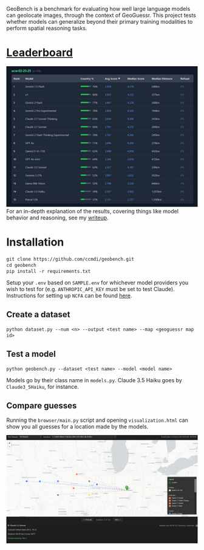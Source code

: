 GeoBench is a benchmark for evaluating how well large language models can geolocate images, through the context of GeoGuessr. This project tests whether models can generalize beyond their primary training modalities to perform spatial reasoning tasks.

# **[Leaderboard](https://geobench.org)**

![](img/leaderboard.png)
For an in-depth explanation of the results, covering things like model behavior and reasoning, see my [writeup](https://ccmdi.github.io/blog/GeoBench).

# Installation
```
git clone https://github.com/ccmdi/geobench.git
cd geobench
pip install -r requirements.txt
```

Setup your `.env` based on `SAMPLE.env` for whichever model providers you wish to test for (e.g. `ANTHROPIC_API_KEY` must be set to test Claude). Instructions for setting up `NCFA` can be found [here](https://github.com/EvickaStudio/GeoGuessr-API?tab=readme-ov-file#authentication).

## Create a dataset
```
python dataset.py --num <n> --output <test name> --map <geoguessr map id>
```

## Test a model
```
python geobench.py --dataset <test name> --model <model name>
```

Models go by their class name in `models.py`. Claude 3.5 Haiku goes by `Claude3_5Haiku`, for instance.

## Compare guesses
Running the `browser/main.py` script and opening `visualization.html` can show you all guesses for a location made by the models.

![](img/visualization.png)